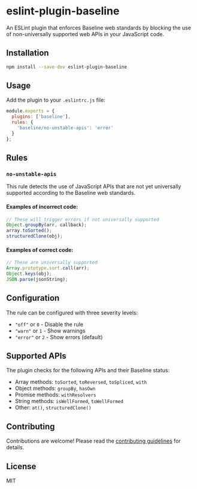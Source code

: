 # eslint-plugin-baseline

An ESLint plugin that enforces Baseline web standards by blocking the use of non-universally supported web APIs in your JavaScript code.

## Installation

```bash
npm install --save-dev eslint-plugin-baseline
```

## Usage

Add the plugin to your `.eslintrc.js` file:

```javascript
module.exports = {
  plugins: ['baseline'],
  rules: {
    'baseline/no-unstable-apis': 'error'
  }
};
```

## Rules

### `no-unstable-apis`

This rule detects the use of JavaScript APIs that are not yet universally supported according to the Baseline web standards.

#### Examples of incorrect code:

```javascript
// These will trigger errors if not universally supported
Object.groupBy(arr, callback);
array.toSorted();
structuredClone(obj);
```

#### Examples of correct code:

```javascript
// These are universally supported
Array.prototype.sort.call(arr);
Object.keys(obj);
JSON.parse(jsonString);
```

## Configuration

The rule can be configured with three severity levels:

- `"off"` or `0` - Disable the rule
- `"warn"` or `1` - Show warnings
- `"error"` or `2` - Show errors (default)

## Supported APIs

The plugin checks for the following APIs and their Baseline status:

- Array methods: `toSorted`, `toReversed`, `toSpliced`, `with`
- Object methods: `groupBy`, `hasOwn`
- Promise methods: `withResolvers`
- String methods: `isWellFormed`, `toWellFormed`
- Other: `at()`, `structuredClone()`

## Contributing

Contributions are welcome! Please read the [contributing guidelines](docs/configuration.md) for details.

## License

MIT
